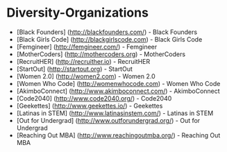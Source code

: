 # Diversity-Organizations
* [Black Founders] (http://blackfounders.com/) - Black Founders
* [Black Girls Code] (http://blackgirlscode.com) - Black Girls Code
* [Femgineer] (http://femgineer.com/)  - Femgineer
* [MotherCoders] (http://mothercoders.org) - MotherCoders
* [RecruitHER] (http://recruither.io) - RecruitHER
* [StartOut] (http://startout.org) - StartOut
* [Women 2.0] (http://women2.com) - Women 2.0
* [Women Who Code] (http://womenwhocode.com) - Women Who Code
* [AkimboConnect] (http://www.akimboconnect.com/) - AkimboConnect
* [Code2040] (http://www.code2040.org/) - Code2040
* [Geekettes] (http://www.geekettes.io/) - Geekettes
* [Latinas in STEM] (http://www.latinasinstem.com/) - Latinas in STEM
* [Out for Undergrad] (http://www.outforundergrad.org/) - Out for Undergrad
* [Reaching Out MBA] (http://www.reachingoutmba.org/) - Reaching Out MBA
